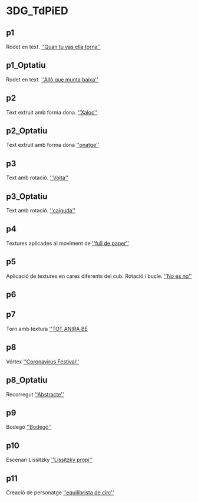 # 3DG_TdPiED

## p1

Rodet en text. [''Quan tu vas ella torna''](P1.gif)

## p1_Optatiu

Rodet en text. [''Allò que munta baixa''](P1_Optativo.gif)

## p2

Text extruit amb forma dona. [''Xaloc''](P2.gif)

## p2_Optatiu

Text extruit amb forma dona [''onatge''](P2_Optativo.gif)

## p3

Text amb rotació. [''Volta''](P3.gif)

## p3_Optatiu

Text amb rotació. [''caiguda''](P3_Optativo.gif)

## p4

Textures aplicades al moviment de [''full de paper''](P4.gif)

## p5

Aplicació de textures en cares diferents del cub. Rotació i bucle. [''No és no''](P5.gif)

## p6


## p7

Torn amb textura [''TOT ANIRÁ BÉ](P7.gif)

## p8

Vórtex [''Coronavirus Festival''](P8.jpg)

## p8_Optatiu

Recorregut [''Abstracte''](P8_Optatiu.jpg)

## p9

Bodegó [''Bodegó''](P9.jpg)

## p10

Escenari Lissitzky [''Lissitzky propi''](P10.jpg)

## p11

Creació de personatge [''equilibrista de circ''](P11.jpg)
